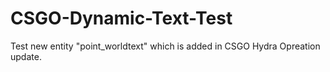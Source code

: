 # CSGO-Dynamic-Text-Test
Test new entity "point_worldtext" which is added in CSGO Hydra Opreation update.
